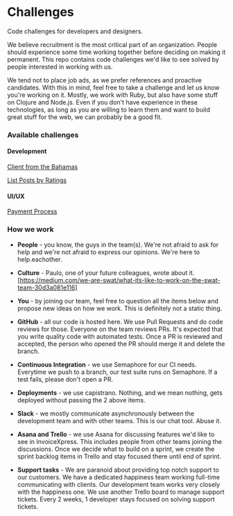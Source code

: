 # Challenges
Code challenges for developers and designers.

We believe recruitment is the most critical part of an organization. People should experience some time working together before deciding on making it permanent.
This repo contains code challenges we'd like to see solved by people interested in working with us.

We tend not to place job ads, as we prefer references and proactive candidates. With this in mind, feel free to take a challenge and let us know you're working on it.
Mostly, we work with Ruby, but also have some stuff on Clojure and Node.js. Even if you don't have experience in these technologies, as long as you are willing to learn them and want to build great stuff for the web, we can probably be a good fit.


### Available challenges

#### Development
[Client from the Bahamas](/1-development/client-from-the-bahamas.md)

[List Posts by Ratings](/1-development/list_posts_by_rating.md)

#### UI/UX
[Payment Process](/2-design/payment_process.md)


### How we work ##

* **People** - you know, the guys in the team(s). We're not afraid to ask for help and we're not afraid to express our opinions. We're here to help.eachother.

* **Culture** - Paulo, one of your future colleagues, wrote about it. [https://medium.com/we-are-swat/what-its-like-to-work-on-the-swat-team-30d3a081e116]

* **You** - by joining our team, feel free to question all the items below and propose new ideas on how we work. This is definitely not a static thing.

* **GitHub** - all our code is hosted here. We use Pull Requests and do code reviews for those. Everyone on the team reviews PRs. It's expected that you write quality code with automated tests. Once a PR is reviewed and accepted, the person who opened the PR should merge it and delete the branch.

* **Continuous Integration** - we use Semaphore for our CI needs. Everytime we push to a branch, our test suite runs on Semaphore. If a test fails, please don't open a PR.

* **Deployments** - we use capistrano. Nothing, and we mean nothing, gets deployed without passing the 2 above items.

* **Slack** - we mostly communicate asynchronously between the development team and with other teams. This is our chat tool. Abuse it.

* **Asana and Trello** - we use Asana for discussing features we'd like to see in InvoiceXpress. This includes people from other teams joining the discussions. Once we decide what to build on a sprint, we create the sprint backlog items in Trello and stay focused there until end of sprint.

* **Support tasks** - We are paranoid about providing top notch support to our customers. We have a dedicated happiness team working full-time communicating with clients. Our development team works very closely with the happiness one. We use another Trello board to manage support tickets. Every 2 weeks, 1 developer stays focused on solving support tickets.
